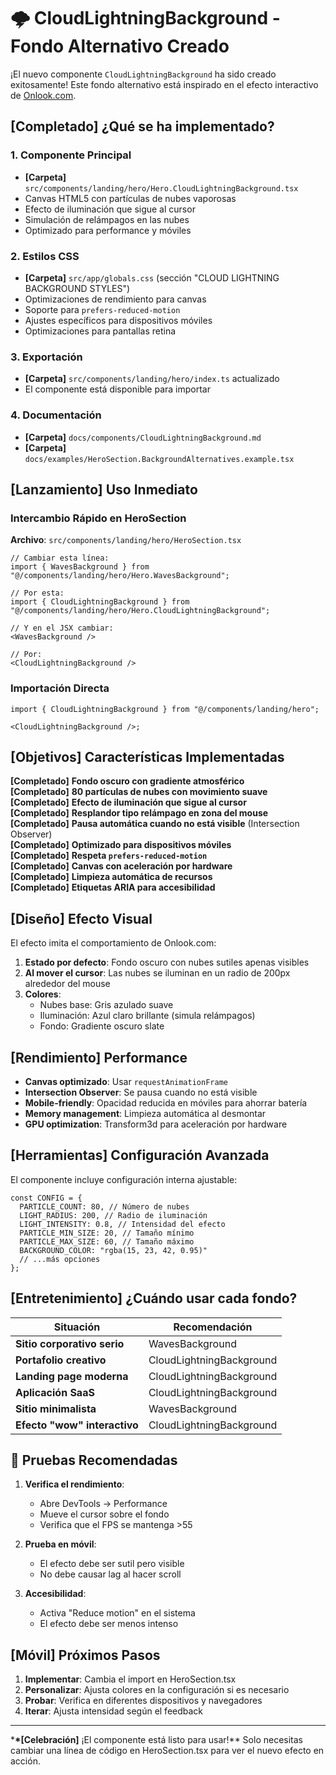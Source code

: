 # 🌩️ CloudLightningBackground - Fondo Alternativo Creado

¡El nuevo componente `CloudLightningBackground` ha sido creado exitosamente! Este fondo alternativo está inspirado en el efecto interactivo de [Onlook.com](https://onlook.com).

## **[Completado]** ¿Qué se ha implementado?

### 1. **Componente Principal**

- **[Carpeta]** `src/components/landing/hero/Hero.CloudLightningBackground.tsx`
- Canvas HTML5 con partículas de nubes vaporosas
- Efecto de iluminación que sigue al cursor
- Simulación de relámpagos en las nubes
- Optimizado para performance y móviles

### 2. **Estilos CSS**

- **[Carpeta]** `src/app/globals.css` (sección "CLOUD LIGHTNING BACKGROUND STYLES")
- Optimizaciones de rendimiento para canvas
- Soporte para `prefers-reduced-motion`
- Ajustes específicos para dispositivos móviles
- Optimizaciones para pantallas retina

### 3. **Exportación**

- **[Carpeta]** `src/components/landing/hero/index.ts` actualizado
- El componente está disponible para importar

### 4. **Documentación**

- **[Carpeta]** `docs/components/CloudLightningBackground.md`
- **[Carpeta]** `docs/examples/HeroSection.BackgroundAlternatives.example.tsx`

## **[Lanzamiento]** Uso Inmediato

### Intercambio Rápido en HeroSection

**Archivo**: `src/components/landing/hero/HeroSection.tsx`

```tsx
// Cambiar esta línea:
import { WavesBackground } from "@/components/landing/hero/Hero.WavesBackground";

// Por esta:
import { CloudLightningBackground } from "@/components/landing/hero/Hero.CloudLightningBackground";

// Y en el JSX cambiar:
<WavesBackground />

// Por:
<CloudLightningBackground />
```

### Importación Directa

```tsx
import { CloudLightningBackground } from "@/components/landing/hero";

<CloudLightningBackground />;
```

## **[Objetivos]** Características Implementadas

**[Completado]** **Fondo oscuro con gradiente atmosférico**  
**[Completado]** **80 partículas de nubes con movimiento suave**  
**[Completado]** **Efecto de iluminación que sigue al cursor**  
**[Completado]** **Resplandor tipo relámpago en zona del mouse**  
**[Completado]** **Pausa automática cuando no está visible** (Intersection Observer)  
**[Completado]** **Optimizado para dispositivos móviles**  
**[Completado]** **Respeta `prefers-reduced-motion`**  
**[Completado]** **Canvas con aceleración por hardware**  
**[Completado]** **Limpieza automática de recursos**  
**[Completado]** **Etiquetas ARIA para accesibilidad**

## **[Diseño]** Efecto Visual

El efecto imita el comportamiento de Onlook.com:

1. **Estado por defecto**: Fondo oscuro con nubes sutiles apenas visibles
2. **Al mover el cursor**: Las nubes se iluminan en un radio de 200px alrededor del mouse
3. **Colores**:
   - Nubes base: Gris azulado suave
   - Iluminación: Azul claro brillante (simula relámpagos)
   - Fondo: Gradiente oscuro slate

## **[Rendimiento]** Performance

- **Canvas optimizado**: Usar `requestAnimationFrame`
- **Intersection Observer**: Se pausa cuando no está visible
- **Mobile-friendly**: Opacidad reducida en móviles para ahorrar batería
- **Memory management**: Limpieza automática al desmontar
- **GPU optimization**: Transform3d para aceleración por hardware

## **[Herramientas]** Configuración Avanzada

El componente incluye configuración interna ajustable:

```tsx
const CONFIG = {
  PARTICLE_COUNT: 80, // Número de nubes
  LIGHT_RADIUS: 200, // Radio de iluminación
  LIGHT_INTENSITY: 0.8, // Intensidad del efecto
  PARTICLE_MIN_SIZE: 20, // Tamaño mínimo
  PARTICLE_MAX_SIZE: 60, // Tamaño máximo
  BACKGROUND_COLOR: "rgba(15, 23, 42, 0.95)"
  // ...más opciones
};
```

## **[Entretenimiento]** ¿Cuándo usar cada fondo?

| Situación                    | Recomendación            |
| ---------------------------- | ------------------------ |
| **Sitio corporativo serio**  | WavesBackground          |
| **Portafolio creativo**      | CloudLightningBackground |
| **Landing page moderna**     | CloudLightningBackground |
| **Aplicación SaaS**          | CloudLightningBackground |
| **Sitio minimalista**        | WavesBackground          |
| **Efecto "wow" interactivo** | CloudLightningBackground |

## 🧪 Pruebas Recomendadas

1. **Verifica el rendimiento**:
   - Abre DevTools → Performance
   - Mueve el cursor sobre el fondo
   - Verifica que el FPS se mantenga >55

2. **Prueba en móvil**:
   - El efecto debe ser sutil pero visible
   - No debe causar lag al hacer scroll

3. **Accesibilidad**:
   - Activa "Reduce motion" en el sistema
   - El efecto debe ser menos intenso

## **[Móvil]** Próximos Pasos

1. **Implementar**: Cambia el import en HeroSection.tsx
2. **Personalizar**: Ajusta colores en la configuración si es necesario
3. **Probar**: Verifica en diferentes dispositivos y navegadores
4. **Iterar**: Ajusta intensidad según el feedback

---

\***\*[Celebración]** ¡El componente está listo para usar!\*\* Solo necesitas cambiar una línea de código en HeroSection.tsx para ver el nuevo efecto en acción.
